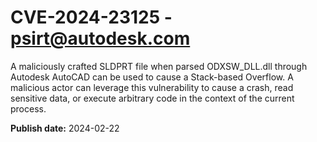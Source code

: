# CVE-2024-23125 - psirt@autodesk.com

A maliciously crafted SLDPRT file when parsed ODXSW_DLL.dll through Autodesk AutoCAD can be used to cause a Stack-based Overflow. A malicious actor can leverage this vulnerability to cause a crash, read sensitive data, or execute arbitrary code in the context of the current process.


**Publish date:** 2024-02-22
